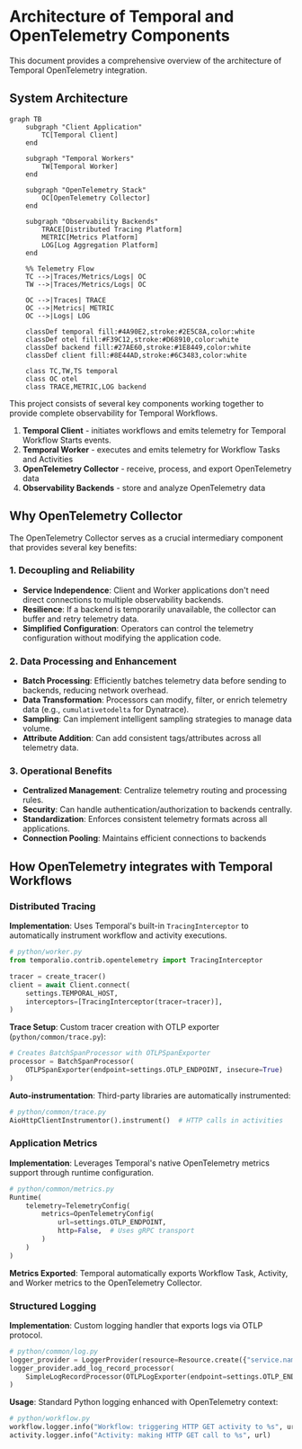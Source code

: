 # Architecture of Temporal and OpenTelemetry Components

This document provides a comprehensive overview of the architecture of Temporal OpenTelemetry integration.

## System Architecture

```mermaid
graph TB
    subgraph "Client Application"
        TC[Temporal Client]
    end

    subgraph "Temporal Workers"
        TW[Temporal Worker]
    end

    subgraph "OpenTelemetry Stack"
        OC[OpenTelemetry Collector]
    end

    subgraph "Observability Backends"
        TRACE[Distributed Tracing Platform]
        METRIC[Metrics Platform]
        LOG[Log Aggregation Platform]
    end

    %% Telemetry Flow
    TC -->|Traces/Metrics/Logs| OC
    TW -->|Traces/Metrics/Logs| OC

    OC -->|Traces| TRACE
    OC -->|Metrics| METRIC
    OC -->|Logs| LOG

    classDef temporal fill:#4A90E2,stroke:#2E5C8A,color:white
    classDef otel fill:#F39C12,stroke:#D68910,color:white
    classDef backend fill:#27AE60,stroke:#1E8449,color:white
    classDef client fill:#8E44AD,stroke:#6C3483,color:white

    class TC,TW,TS temporal
    class OC otel
    class TRACE,METRIC,LOG backend
```

This project consists of several key components working together to provide complete observability for Temporal Workflows.

1. **Temporal Client** - initiates workflows and emits telemetry for Temporal Workflow Starts events.
1. **Temporal Worker** - executes and emits telemetry for Workflow Tasks and Activities
1. **OpenTelemetry Collector** - receive, process, and export OpenTelemetry data
1. **Observability Backends** - store and analyze OpenTelemetry data

## Why OpenTelemetry Collector

The OpenTelemetry Collector serves as a crucial intermediary component that provides several key benefits:

### 1. **Decoupling and Reliability**

- **Service Independence**: Client and Worker applications don't need direct connections to multiple observability backends.
- **Resilience**: If a backend is temporarily unavailable, the collector can buffer and retry telemetry data.
- **Simplified Configuration**: Operators can control the telemetry configuration without modifying the application code.

### 2. **Data Processing and Enhancement**

- **Batch Processing**: Efficiently batches telemetry data before sending to backends, reducing network overhead.
- **Data Transformation**: Processors can modify, filter, or enrich telemetry data (e.g., `cumulativetodelta` for Dynatrace).
- **Sampling**: Can implement intelligent sampling strategies to manage data volume.
- **Attribute Addition**: Can add consistent tags/attributes across all telemetry data.

### 3. **Operational Benefits**

- **Centralized Management**: Centralize telemetry routing and processing rules.
- **Security**: Can handle authentication/authorization to backends centrally.
- **Standardization**: Enforces consistent telemetry formats across all applications.
- **Connection Pooling**: Maintains efficient connections to backends

## How OpenTelemetry integrates with Temporal Workflows

### Distributed Tracing

**Implementation**: Uses Temporal's built-in `TracingInterceptor` to automatically instrument workflow and activity executions.

```python
# python/worker.py
from temporalio.contrib.opentelemetry import TracingInterceptor

tracer = create_tracer()
client = await Client.connect(
    settings.TEMPORAL_HOST,
    interceptors=[TracingInterceptor(tracer=tracer)],
)
```

**Trace Setup**: Custom tracer creation with OTLP exporter (`python/common/trace.py`):

```python
# Creates BatchSpanProcessor with OTLPSpanExporter
processor = BatchSpanProcessor(
    OTLPSpanExporter(endpoint=settings.OTLP_ENDPOINT, insecure=True)
)
```

**Auto-instrumentation**: Third-party libraries are automatically instrumented:

```python
# python/common/trace.py
AioHttpClientInstrumentor().instrument()  # HTTP calls in activities
```

### Application Metrics

**Implementation**: Leverages Temporal's native OpenTelemetry metrics support through runtime configuration.

```python
# python/common/metrics.py
Runtime(
    telemetry=TelemetryConfig(
        metrics=OpenTelemetryConfig(
            url=settings.OTLP_ENDPOINT,
            http=False,  # Uses gRPC transport
        )
    )
)
```

**Metrics Exported**: Temporal automatically exports Workflow Task, Activity, and Worker metrics to the OpenTelemetry Collector.

### Structured Logging

**Implementation**: Custom logging handler that exports logs via OTLP protocol.

```python
# python/common/log.py
logger_provider = LoggerProvider(resource=Resource.create({"service.name": "temporal"}))
logger_provider.add_log_record_processor(
    SimpleLogRecordProcessor(OTLPLogExporter(endpoint=settings.OTLP_ENDPOINT))
)
```

**Usage**: Standard Python logging enhanced with OpenTelemetry context:

```python
# python/workflow.py
workflow.logger.info("Workflow: triggering HTTP GET activity to %s", url)
activity.logger.info("Activity: making HTTP GET call to %s", url)
```
